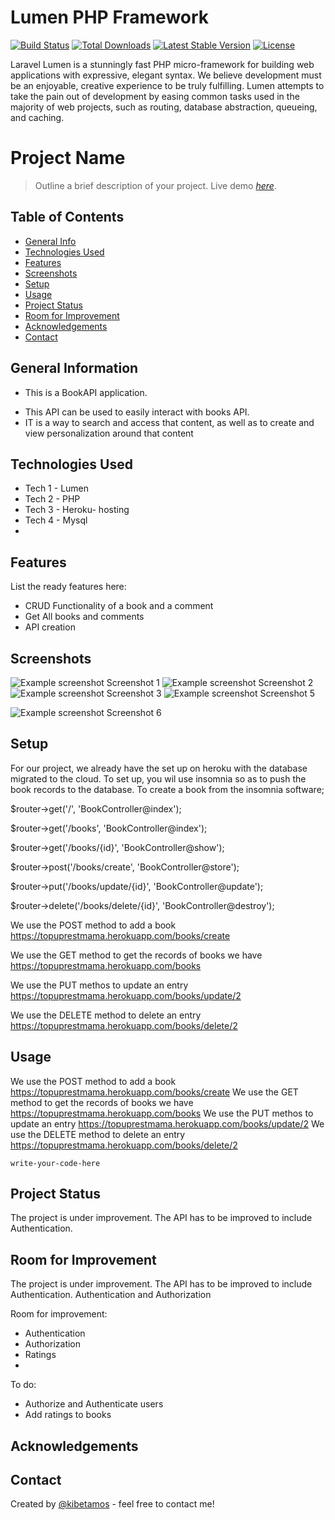 # Lumen PHP Framework

[![Build Status](https://travis-ci.org/laravel/lumen-framework.svg)](https://travis-ci.org/laravel/lumen-framework)
[![Total Downloads](https://img.shields.io/packagist/dt/laravel/lumen-framework)](https://packagist.org/packages/laravel/lumen-framework)
[![Latest Stable Version](https://img.shields.io/packagist/v/laravel/lumen-framework)](https://packagist.org/packages/laravel/lumen-framework)
[![License](https://img.shields.io/packagist/l/laravel/lumen)](https://packagist.org/packages/laravel/lumen-framework)

Laravel Lumen is a stunningly fast PHP micro-framework for building web applications with expressive, elegant syntax. We believe development must be an enjoyable, creative experience to be truly fulfilling. Lumen attempts to take the pain out of development by easing common tasks used in the majority of web projects, such as routing, database abstraction, queueing, and caching.
# Project Name
> Outline a brief description of your project.
> Live demo [_here_](https://topuprestmama.herokuapp.com/). <!-- If you have the project hosted somewhere, include the link here. -->

## Table of Contents
* [General Info](#general-information)
* [Technologies Used](#technologies-used)
* [Features](#features)
* [Screenshots](#screenshots)
* [Setup](#setup)
* [Usage](#usage)
* [Project Status](#project-status)
* [Room for Improvement](#room-for-improvement)
* [Acknowledgements](#acknowledgements)
* [Contact](#contact)
<!-- * [License](#license) -->


## General Information
- This is a BookAPI application.
<!-- - What problem does it (intend to) solve? -->
- This API can be used to easily interact with books API.
- IT is a way to search and access that content, as well as to create and view personalization around that content
<!-- You don't have to answer all the questions - just the ones relevant to your project. -->


## Technologies Used
- Tech 1 - Lumen
- Tech 2 - PHP
- Tech 3 - Heroku- hosting
- Tech 4 - Mysql
- 


## Features
List the ready features here:
- CRUD Functionality of  a book and a comment
- Get All books and comments
- API creation


## Screenshots
![Example screenshot](images/Screenshot%20(668).png)
Screenshot 1
![Example screenshot](images/Screenshot%20(669).png)
Screenshot 2
![Example screenshot](images/Screenshot%20(670).png)
Screenshot 3
![Example screenshot](images/Screenshot%20(671).png)
Screenshot 5

![Example screenshot](images/Screenshot%20(672).png)
Screenshot 6
<!-- If you have screenshots you'd like to share, include them here. -->


## Setup
For our project, we already have the set up on heroku with the database migrated to the cloud.
To set up, you wil use insomnia so as to push the book records to the database. 
To create a book from the insomnia software;

$router->get('/', 'BookController@index');

$router->get('/books', 'BookController@index');

$router->get('/books/{id}', 'BookController@show');

$router->post('/books/create', 'BookController@store');

$router->put('/books/update/{id}', 'BookController@update');

$router->delete('/books/delete/{id}', 'BookController@destroy');

We use the POST method to add a book https://topuprestmama.herokuapp.com/books/create

We use the GET method to get the records of books we have https://topuprestmama.herokuapp.com/books

We use the PUT methos to update an entry https://topuprestmama.herokuapp.com/books/update/2

We use the DELETE method to delete an entry https://topuprestmama.herokuapp.com/books/delete/2




## Usage
We use the POST method to add a book https://topuprestmama.herokuapp.com/books/create
We use the GET method to get the records of books we have https://topuprestmama.herokuapp.com/books
We use the PUT methos to update an entry https://topuprestmama.herokuapp.com/books/update/2
We use the DELETE method to delete an entry https://topuprestmama.herokuapp.com/books/delete/2

`write-your-code-here`


## Project Status
<!-- Project is: _in progress_ / _complete_ / _no longer being worked on_. If you are no longer working on it, provide reasons why. -->
The project is under improvement. The API has to be improved to include Authentication.


## Room for Improvement
The project is under improvement. The API has to be improved to include Authentication.
Authentication and Authorization


Room for improvement:
- Authentication
- Authorization
- Ratings
- 

To do:
- Authorize and Authenticate users
- Add ratings to books


## Acknowledgements
<!-- Give credit here.
- This project was inspired by...
- This project was based on [this tutorial](https://www.example.com).
- Many thanks to... -->


## Contact
Created by [@kibetamos](https://dev.to/kibetamos) - feel free to contact me!


<!-- Optional -->
<!-- ## License -->
<!-- This project is open source and available under the [... License](). -->

<!-- You don't have to include all sections - just the one's relevant to your project -->
